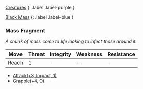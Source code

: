 [Creatures](Game/Creatures?Fodder=true)
{: .label .label-purple }

[Black Mass](Game/Hostile-Groups#Black%20Mass)
{: .label .label-blue }
### Mass Fragment
*A chunk of mass come to life looking to infect those around it.*

| Move                              | Threat | Integrity | Weakness | Resistance |
| --------------------------------- | ------ | --------- | -------- | ---------- |
| [Reach](Game/Core/Movement#Reach) | 1      | -         | -        | -          |

* [Attack(+3, Impact, 1)](Game/Core/Blocks/Attack)
* [Grapple(+4, 0)](Game/Core/Blocks/Grapple)
